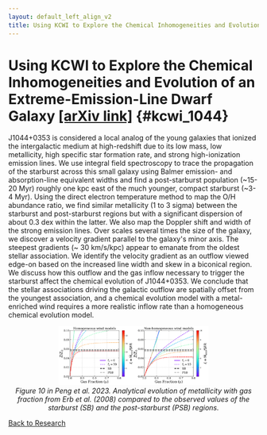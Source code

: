 ```yaml
---
layout: default_left_align_v2
title: Using KCWI to Explore the Chemical Inhomogeneities and Evolution of an Extreme-Emission-Line Galaxy
---
```


# Using KCWI to Explore the Chemical Inhomogeneities and Evolution of an Extreme-Emission-Line Dwarf Galaxy [ [arXiv link]](https://arxiv.org/abs/2308.00351) {#kcwi_1044}
J1044+0353 is considered a local analog of the young galaxies that ionized the intergalactic medium at high-redshift due to its low mass, low metallicity, high specific star formation rate, and strong high-ionization emission lines. 
We use integral field spectroscopy to trace the propagation of the starburst across this small galaxy using Balmer emission- and absorption-line equivalent widths and find a post-starburst population (~15-20 Myr) roughly one kpc east of the much younger, compact starburst (~3-4 Myr). 
Using the direct electron temperature method to map the O/H abundance ratio, we find similar metallicity (1 to 3 sigma) between the starburst and post-starburst regions but with a significant dispersion of about 0.3 dex within the latter.
We also map the Doppler shift and width of the strong emission lines. Over scales several times the size of the galaxy, we discover a velocity gradient parallel to the galaxy's minor axis. The steepest gradients (~ 30 km/s/kpc) appear to emanate from the oldest stellar association. We identify the velocity gradient as an outflow viewed edge-on based on the increased line width and skew in a biconical region. We discuss how this outflow and the gas inflow necessary to trigger the starburst affect the chemical evolution of J1044+0353.
We conclude that the stellar associations driving the galactic outflow are spatially offset from the youngest association, and a chemical evolution model with a metal-enriched wind requires a more realistic inflow rate than a homogeneous chemical evolution model.


<!-- ![chemical_evolution_model](./assets/images/research_figures/kcwi_1044/Erb_08_model_composite4_with_titles.png){:height="40%" width="40%"} -->

<div style="text-align: center">
    <img src="./assets/images/research_figures/kcwi_1044/Erb_08_model_composite4_with_titles.png" height="60%" width="60%" alt="chemical_evolution_model"/>
    <br>
    <em>Figure 10 in Peng et al. 2023. Analytical evolution of metallicity with gas fraction from Erb et al. (2008) compared to the observed values of the starburst (SB) and the post-starburst (PSB) regions. 
 </em>
</div>



[Back to Research](./research.html)
